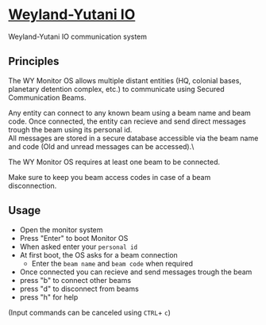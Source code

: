 # [Weyland-Yutani IO](https://weyland-yutani.io)
Weyland-Yutani IO communication system

## Principles

The WY Monitor OS allows multiple distant entities (HQ, colonial bases, planetary detention complex, etc.) to communicate using Secured Communication Beams.

Any entity can connect to any known beam using a beam name and beam code. Once connected, the entity can recieve and send direct messages trough the beam using its personal id.\
All messages are stored in a secure database accessible via the beam name and code (Old and unread messages can be accessed).\

The WY Monitor OS requires at least one beam to be connected.

Make sure to keep you beam access codes in case of a beam disconnection.

## Usage
 - Open the monitor system
 - Press "Enter" to boot Monitor OS
 - When asked enter your `personal id`
 - At first boot, the OS asks for a beam connection
   - Enter the `beam name` and `beam code` when required
 - Once connected you can recieve and send messages trough the beam
 - press "b" to connect other beams
 - press "d" to disconnect from beams
 - press "h" for help
 
(Input commands can be canceled using `CTRL`+ `c`)

